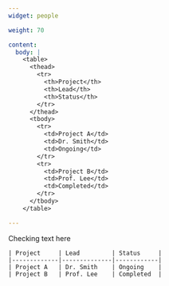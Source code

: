 ```yaml
---
widget: people

weight: 70

content:
  body: |
    <table>
      <thead>
        <tr>
          <th>Project</th>
          <th>Lead</th>
          <th>Status</th>
        </tr>
      </thead>
      <tbody>
        <tr>
          <td>Project A</td>
          <td>Dr. Smith</td>
          <td>Ongoing</td>
        </tr>
        <tr>
          <td>Project B</td>
          <td>Prof. Lee</td>
          <td>Completed</td>
        </tr>
      </tbody>
    </table>

---
```

Checking text here

    | Project     | Lead         | Status     |
    |-------------|--------------|------------|
    | Project A   | Dr. Smith    | Ongoing    |
    | Project B   | Prof. Lee    | Completed  |

